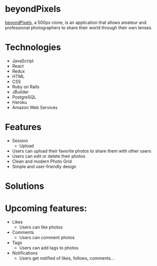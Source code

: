 # beyondPixels
[beyondPixels](https://beyondpixels.herokuapp.com/), a 500px clone, is an application that allows amateur and professional photographers to share their world through their own lenses.

# Technologies
* JavaScript
* React
* Redux
* HTML
* CSS
* Ruby on Rails
* JBuilder
* PostgreSQL
* Heroku
* Amazon Web Services

# Features
* Session
    * Upload
* Users can upload their favorite photos to share them with other users
* Users can edit or delete their photos
* Clean and modern Photo Grid
* Simple and user-friendly design

# Solutions
    
# Upcoming features:

* Likes
    - Users can like photos
* Comments
    - Users can comment photos
* Tags
    - Users can add tags to photos
* Notifications
    - Users get notified of likes, follows, comments... 
